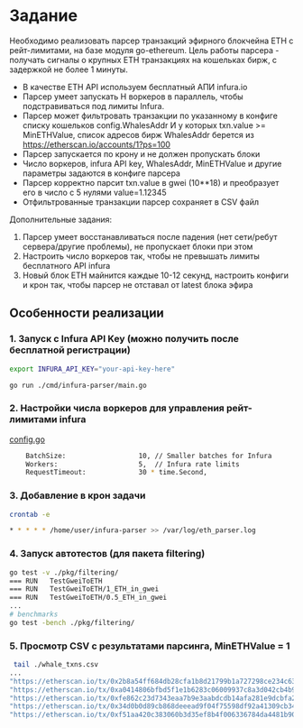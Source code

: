 # Задание

Необходимо реализовать парсер транзакций эфирного блокчейна ЕТН с рейт-лимитами, на базе модуля go-ethereum.
Цель работы парсера - получать сигналы о крупных ETH транзакциях на кошельках бирж, с задержкой не более 1 минуты.

* В качестве ETH API используем бесплатный АПИ infura.io 
* Парсер умеет запускать Н воркеров в параллель, чтобы подстравиваться под лимиты Infura.
* Парсер может фильтровать транзакции по указанному в конфиге списку кошельков config.WhalesAddr И у которых txn.value >= MinETHValue, список адресов бирж WhalesAddr берется из https://etherscan.io/accounts/1?ps=100
* Парсер запускается по крону и не должен пропускать блоки
* Число воркеров, infura API key, WhalesAddr, MinETHValue и другие параметры задаются в конфиге парсера
* Парсер корректно парсит txn.value в gwei (10**18) и преобразует его в число с 5 нулями value=1.12345
* Отфильтрованные транзакции парсер сохраняет в CSV файл

Дополнительные задания:
1) Парсер умеет восстанавливаться после падения (нет сети/ребут сервера/другие проблемы), не пропускает блоки при этом
2) Настроить число воркеров так, чтобы не превышать лимиты бесплатного API infura
3) Новый блок ЕТН майнится каждые 10-12 секунд, настроить конфиги и крон так, чтобы парсер не отставал от latest блока эфира


## Особенности реализации

### 1. Запуск с Infura API Key (можно получить после бесплатной регистрации)

```bash
export INFURA_API_KEY="your-api-key-here"

go run ./cmd/infura-parser/main.go
```

### 2. Настройки числа воркеров для управления рейт-лимитами infura

[config.go](pkg/types/config.go)

```bash
    BatchSize:                  10, // Smaller batches for Infura
	Workers:                    5,  // Infura rate limits
	RequestTimeout:             30 * time.Second,
```

### 3. Добавление в крон задачи

```bash
crontab -e 

* * * * * /home/user/infura-parser >> /var/log/eth_parser.log
```

### 4. Запуск автотестов (для пакета filtering) 

```bash
go test -v ./pkg/filtering/
=== RUN   TestGweiToETH
=== RUN   TestGweiToETH/1_ETH_in_gwei
=== RUN   TestGweiToETH/0.5_ETH_in_gwei
...
# benchmarks
go test -bench ./pkg/filtering/
```

### 5. Просмотр CSV с результатами парсинга, MinETHValue = 1

```bash
 tail ./whale_txns.csv 
...
"https://etherscan.io/tx/0x2b8a54ff684db28cfa1b8d21799b1a727298ce234c63ef49ebb4cee51ca938db","120 ETH","TO","0xC02aaA39b223FE8D0A0e5C4F27eAD9083C756Cc2","Wrapped Ether","2025-09-07 22:35:04","23314194"
"https://etherscan.io/tx/0xa0414806bfbd5f1e1b6283c06009937c8a3d042cb4b918243e5e80f3b11f2fb5","430.9999 ETH","FROM","0x267be1C1D684F78cb4F6a176C4911b741E4Ffdc0","Kraken 4","2025-09-07 22:35:04","23314204"
"https://etherscan.io/tx/0xfe862c23d7343eaa7b9e3aabdcdb14afa281e9dcbfa23681ac8d65fa7f02b17a","7.13425 ETH","TO","0xC02aaA39b223FE8D0A0e5C4F27eAD9083C756Cc2","Wrapped Ether","2025-09-07 22:35:04","23314213"
"https://etherscan.io/tx/0x34d0b0d89cb868deeead9f04f75598df92a41309cb34d5e777044f01c72bc797","20.13652 ETH","FROM","0x267be1C1D684F78cb4F6a176C4911b741E4Ffdc0","Kraken 4","2025-09-07 22:35:04","23314218"
"https://etherscan.io/tx/0xf51aa420c383060b3d35ef8b4f006336784da4481b906588c36f0ef090d1f926","3.6009 ETH","FROM","0x267be1C1D684F78cb4F6a176C4911b741E4Ffdc0","Kraken 4","2025-09-07 22:35:04","23314217"
```

